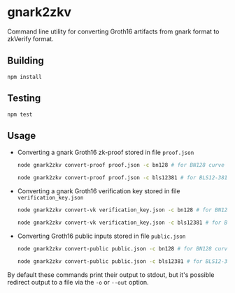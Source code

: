 # gnark2zkv

Command line utility for converting Groth16 artifacts from gnark format to zkVerify format.

## Building
```
npm install
```

## Testing
```
npm test
```

## Usage
- Converting a gnark Groth16 zk-proof stored in file `proof.json`
    ```bash
    node gnark2zkv convert-proof proof.json -c bn128 # for BN128 curve
    ```
    ```bash
    node gnark2zkv convert-proof proof.json -c bls12381 # for BLS12-381 curve
    ```
- Converting a gnark Groth16 verification key stored in file `verification_key.json`
    ```bash
    node gnark2zkv convert-vk verification_key.json -c bn128 # for BN128 curve
    ```
     ```bash
    node gnark2zkv convert-vk verification_key.json -c bls12381 # for BLS12-381 curve
    ```
- Converting Groth16 public inputs stored in file `public.json`
    ```bash
    node gnark2zkv convert-public public.json -c bn128 # for BN128 curve
    ```
    ```bash
    node gnark2zkv convert-public public.json -c bls12381 # for BLS12-381 curve
    ```
By default these commands print their output to stdout, but it's possible redirect output to a file via the `-o` or `--out` option.